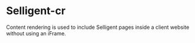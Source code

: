 # Selligent-cr
Content rendering is used to include Selligent pages inside a client website without using an iFrame.
